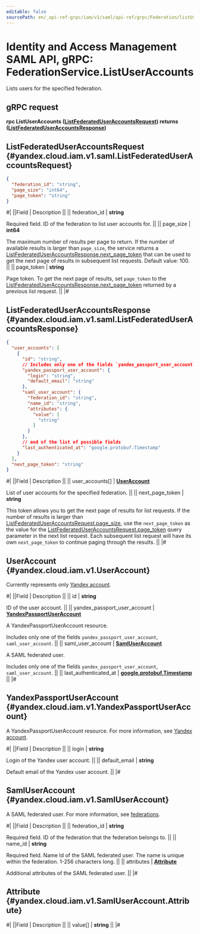 ```yaml
---
editable: false
sourcePath: en/_api-ref-grpc/iam/v1/saml/api-ref/grpc/Federation/listUserAccounts.md
---
```


# Identity and Access Management SAML API, gRPC: FederationService.ListUserAccounts

Lists users for the specified federation.

## gRPC request

**rpc ListUserAccounts ([ListFederatedUserAccountsRequest](#yandex.cloud.iam.v1.saml.ListFederatedUserAccountsRequest)) returns ([ListFederatedUserAccountsResponse](#yandex.cloud.iam.v1.saml.ListFederatedUserAccountsResponse))**

## ListFederatedUserAccountsRequest {#yandex.cloud.iam.v1.saml.ListFederatedUserAccountsRequest}

```json
{
  "federation_id": "string",
  "page_size": "int64",
  "page_token": "string"
}
```

#|
||Field | Description ||
|| federation_id | **string**

Required field. ID of the federation to list user accounts for. ||
|| page_size | **int64**

The maximum number of results per page to return. If the number of available
results is larger than `page_size`, the service returns a [ListFederatedUserAccountsResponse.next_page_token](#yandex.cloud.iam.v1.saml.ListFederatedUserAccountsResponse)
that can be used to get the next page of results in subsequent list requests.
Default value: 100. ||
|| page_token | **string**

Page token. To get the next page of results, set `page_token`
to the [ListFederatedUserAccountsResponse.next_page_token](#yandex.cloud.iam.v1.saml.ListFederatedUserAccountsResponse)
returned by a previous list request. ||
|#

## ListFederatedUserAccountsResponse {#yandex.cloud.iam.v1.saml.ListFederatedUserAccountsResponse}

```json
{
  "user_accounts": [
    {
      "id": "string",
      // Includes only one of the fields `yandex_passport_user_account`, `saml_user_account`
      "yandex_passport_user_account": {
        "login": "string",
        "default_email": "string"
      },
      "saml_user_account": {
        "federation_id": "string",
        "name_id": "string",
        "attributes": {
          "value": [
            "string"
          ]
        }
      },
      // end of the list of possible fields
      "last_authenticated_at": "google.protobuf.Timestamp"
    }
  ],
  "next_page_token": "string"
}
```

#|
||Field | Description ||
|| user_accounts[] | **[UserAccount](#yandex.cloud.iam.v1.UserAccount)**

List of user accounts for the specified federation. ||
|| next_page_token | **string**

This token allows you to get the next page of results for list requests. If the number of results
is larger than [ListFederatedUserAccountsRequest.page_size](#yandex.cloud.iam.v1.saml.ListFederatedUserAccountsRequest), use the `next_page_token` as the value
for the [ListFederatedUserAccountsRequest.page_token](#yandex.cloud.iam.v1.saml.ListFederatedUserAccountsRequest) query parameter in the next list request.
Each subsequent list request will have its own `next_page_token` to continue paging through the results. ||
|#

## UserAccount {#yandex.cloud.iam.v1.UserAccount}

Currently represents only [Yandex account](/docs/iam/concepts/users/accounts#passport).

#|
||Field | Description ||
|| id | **string**

ID of the user account. ||
|| yandex_passport_user_account | **[YandexPassportUserAccount](#yandex.cloud.iam.v1.YandexPassportUserAccount)**

A YandexPassportUserAccount resource.

Includes only one of the fields `yandex_passport_user_account`, `saml_user_account`. ||
|| saml_user_account | **[SamlUserAccount](#yandex.cloud.iam.v1.SamlUserAccount)**

A SAML federated user.

Includes only one of the fields `yandex_passport_user_account`, `saml_user_account`. ||
|| last_authenticated_at | **[google.protobuf.Timestamp](https://developers.google.com/protocol-buffers/docs/reference/google.protobuf#timestamp)** ||
|#

## YandexPassportUserAccount {#yandex.cloud.iam.v1.YandexPassportUserAccount}

A YandexPassportUserAccount resource.
For more information, see [Yandex account](/docs/iam/concepts/users/accounts#passport).

#|
||Field | Description ||
|| login | **string**

Login of the Yandex user account. ||
|| default_email | **string**

Default email of the Yandex user account. ||
|#

## SamlUserAccount {#yandex.cloud.iam.v1.SamlUserAccount}

A SAML federated user.
For more information, see [federations](/docs/iam/concepts/federations).

#|
||Field | Description ||
|| federation_id | **string**

Required field. ID of the federation that the federation belongs to. ||
|| name_id | **string**

Required field. Name Id of the SAML federated user.
The name is unique within the federation. 1-256 characters long. ||
|| attributes | **[Attribute](#yandex.cloud.iam.v1.SamlUserAccount.Attribute)**

Additional attributes of the SAML federated user. ||
|#

## Attribute {#yandex.cloud.iam.v1.SamlUserAccount.Attribute}

#|
||Field | Description ||
|| value[] | **string** ||
|#